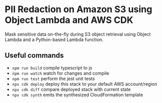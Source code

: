 # PII Redaction on Amazon S3 using Object Lambda and AWS CDK

Mask sensitive data on-the-fly during S3 object retrieval using Object Lambda and a Python-based Lambda function.

## Useful commands

- `npm run build` compile typescript to js
- `npm run watch` watch for changes and compile
- `npm run test` perform the jest unit tests
- `npx cdk deploy` deploy this stack to your default AWS account/region
- `npx cdk diff` compare deployed stack with current state
- `npx cdk synth` emits the synthesized CloudFormation template
